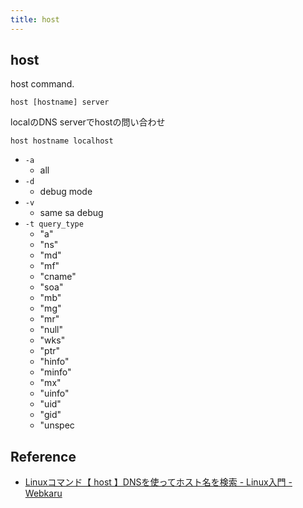 ```yaml
---
title: host
---
```


## host
host command.

```
host [hostname] server
```

localのDNS serverでhostの問い合わせ

```
host hostname localhost
```

* `-a`
    * all
* `-d`
    * debug mode
* `-v`
    * same sa debug
* `-t query_type`
    * "a"
    * "ns"
    * "md"
    * "mf"
    * "cname"
    * "soa"
    * "mb"
    * "mg"
    * "mr"
    * "null"
    * "wks"
    * "ptr"
    * "hinfo"
    * "minfo"
    * "mx"
    * "uinfo"
    * "uid"
    * "gid"
    * "unspec

## Reference
* [Linuxコマンド【 host 】DNSを使ってホスト名を検索 - Linux入門 - Webkaru](https://webkaru.net/linux/host-command/)

